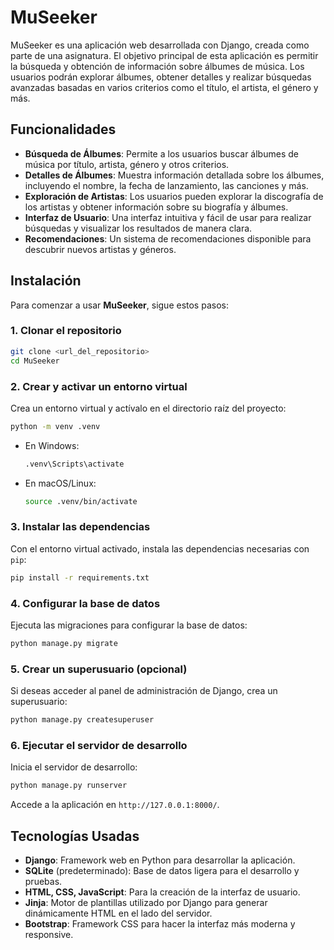 
# MuSeeker

MuSeeker es una aplicación web desarrollada con Django, creada como parte de una asignatura. El objetivo principal de esta aplicación es permitir la búsqueda y obtención de información sobre álbumes de música. Los usuarios podrán explorar álbumes, obtener detalles y realizar búsquedas avanzadas basadas en varios criterios como el título, el artista, el género y más.

## Funcionalidades

- **Búsqueda de Álbumes**: Permite a los usuarios buscar álbumes de música por título, artista, género y otros criterios.
- **Detalles de Álbumes**: Muestra información detallada sobre los álbumes, incluyendo el nombre, la fecha de lanzamiento, las canciones y más.
- **Exploración de Artistas**: Los usuarios pueden explorar la discografía de los artistas y obtener información sobre su biografía y álbumes.
- **Interfaz de Usuario**: Una interfaz intuitiva y fácil de usar para realizar búsquedas y visualizar los resultados de manera clara.
- **Recomendaciones**: Un sistema de recomendaciones disponible para descubrir nuevos artistas y géneros. 

## Instalación

Para comenzar a usar **MuSeeker**, sigue estos pasos:

### 1. Clonar el repositorio

```bash
git clone <url_del_repositorio>
cd MuSeeker
```

### 2. Crear y activar un entorno virtual

Crea un entorno virtual y actívalo en el directorio raíz del proyecto:

```bash
python -m venv .venv
```

- En Windows:
  ```bash
  .venv\Scripts\activate
  ```
- En macOS/Linux:
  ```bash
  source .venv/bin/activate
  ```

### 3. Instalar las dependencias

Con el entorno virtual activado, instala las dependencias necesarias con `pip`:

```bash
pip install -r requirements.txt
```

### 4. Configurar la base de datos

Ejecuta las migraciones para configurar la base de datos:

```bash
python manage.py migrate
```

### 5. Crear un superusuario (opcional)

Si deseas acceder al panel de administración de Django, crea un superusuario:

```bash
python manage.py createsuperuser
```

### 6. Ejecutar el servidor de desarrollo

Inicia el servidor de desarrollo:

```bash
python manage.py runserver
```

Accede a la aplicación en `http://127.0.0.1:8000/`.

## Tecnologías Usadas

- **Django**: Framework web en Python para desarrollar la aplicación.
- **SQLite** (predeterminado): Base de datos ligera para el desarrollo y pruebas.
- **HTML, CSS, JavaScript**: Para la creación de la interfaz de usuario.
- **Jinja**: Motor de plantillas utilizado por Django para generar dinámicamente HTML en el lado del servidor.
- **Bootstrap**: Framework CSS para hacer la interfaz más moderna y responsive.

